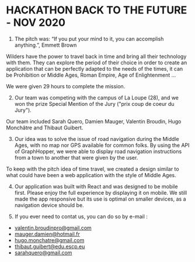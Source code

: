 # HACKATHON BACK TO THE FUTURE - NOV 2020

1. The pitch was:
“If you put your mind to it, you can accomplish
anything.”, Emmett Brown

Wilders have the power to travel back in time and bring all their technology with them. They can explore the period of their choice in order to create an application that can be perfectly adapted to the needs of the times, it can be Prohibition or Middle Ages, Roman Empire, Age of Enlightenment ...

We were given 29 hours to complete the mission.

2. Our team was competing with the campus of La Loupe (28), and we won the prize Special Mention of the Jury ("prix coup de coeur du Jury").

Our team included Sarah Quero, Damien Mauger, Valentin Broudin, Hugo Monchâtre and Thibaut Guibert.

3. Our idea was to solve the issue of road navigation during the Middle Ages, with no map nor GPS available for common folks.
By using the API of GraphHopper, we were able to display road navigation instructions from a town to another that were given by the user.

To keep with the pitch idea of time travel, we created a design similar to what could have been a web application with the style of Middle Ages.

4. Our application was built with React and was designed to be mobile first. Please enjoy the full experience by displaying it on mobile. We still made the app responsive but its use is optimal on smaller devices, as a navigation device should be.

5. If you ever need to contat us, you can do so by e-mail :
- valentin.broudinpro@gmail.com
- mauger.damien@hotmail.fr
- hugo.monchatre@gmail.com
- thibaut.guibert@edu.escp.eu
- sarahquero@gmail.com
